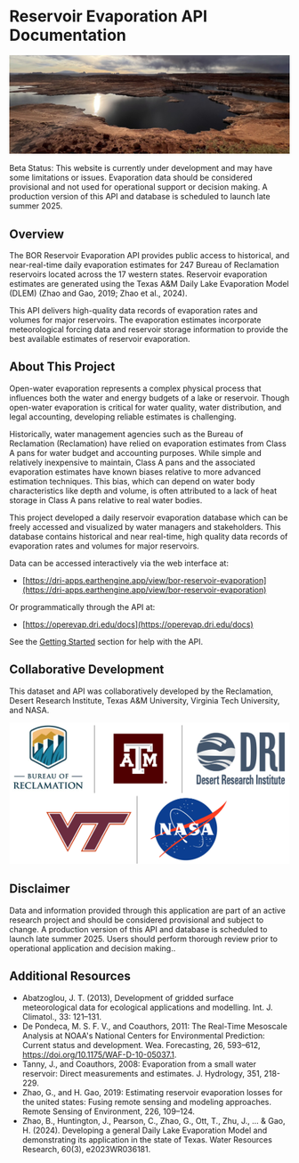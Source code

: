 # Reservoir Evaporation API Documentation
<img src="images/powell_landscape_cropped.jpg" alt="Image Description"  width="800">

Beta Status: This website is currently under development and may have some limitations or issues. Evaporation data should be considered provisional and not used for operational support or decision making. A production version of this API and database is scheduled to launch late summer 2025. 

## Overview

The BOR Reservoir Evaporation API provides public access to historical, and near-real-time daily evaporation estimates for 247 Bureau of Reclamation reservoirs located across the 17 western states. Reservoir evaporation estimates are generated using the Texas A&M Daily Lake Evaporation Model (DLEM) (Zhao and Gao, 2019; Zhao et al., 2024). 

This API delivers high-quality data records of evaporation rates and volumes for major reservoirs. The evaporation estimates incorporate meteorological forcing data and reservoir storage information to provide the best available estimates of reservoir evaporation.

## About This Project

Open-water evaporation represents a complex physical process that influences both the water and energy budgets of a lake or reservoir. Though open-water evaporation is critical for water quality, water distribution, and legal accounting, developing reliable estimates is challenging.

Historically, water management agencies such as the Bureau of Reclamation (Reclamation) have relied on evaporation estimates from Class A pans for water budget and accounting purposes. While simple and relatively inexpensive to maintain, Class A pans and the associated evaporation estimates have known biases relative to more advanced estimation techniques. This bias, which can depend on water body characteristics like depth and volume, is often attributed to a lack of heat storage in Class A pans relative to real water bodies.

This project developed a daily reservoir evaporation database which can be freely accessed and visualized by water managers and stakeholders. This database contains historical and near real-time, high quality data records of evaporation rates and volumes for major reservoirs.

Data can be accessed interactively via the web interface at:
- [https://dri-apps.earthengine.app/view/bor-reservoir-evaporation](https://dri-apps.earthengine.app/view/bor-reservoir-evaporation)

Or programmatically through the API at:
- [https://operevap.dri.edu/docs](https://operevap.dri.edu/docs)

See the [Getting Started](https://operevap.launchpad.wiki/started/getting-started/) section for help with the API.


## Collaborative Development

This dataset and API was collaboratively developed by the Reclamation, Desert Research Institute, Texas A&M University, Virginia Tech University, and NASA. 

<center>

<img src="images/combined_logos.jpg" alt="Image Description"  width="800">

</center>

## Disclaimer

Data and information provided through this application are part of an active research project and should be considered provisional and subject to change. A production version of this API and database is scheduled to launch late summer 2025. Users should perform thorough review prior to operational application and decision making..

## Additional Resources

- Abatzoglou, J. T. (2013), Development of gridded surface meteorological data for ecological applications and modelling. Int. J. Climatol., 33: 121–131.
- De Pondeca, M. S. F. V., and Coauthors, 2011: The Real-Time Mesoscale Analysis at NOAA's National Centers for Environmental Prediction: Current status and development. Wea. Forecasting, 26, 593–612, https://doi.org/10.1175/WAF-D-10-05037.1.
- Tanny, J., and Coauthors, 2008: Evaporation from a small water reservoir: Direct measurements and estimates. J. Hydrology, 351, 218-229.
- Zhao, G., and H. Gao, 2019: Estimating reservoir evaporation losses for the united states: Fusing remote sensing and modeling approaches. Remote Sensing of Environment, 226, 109–124.
- Zhao, B., Huntington, J., Pearson, C., Zhao, G., Ott, T., Zhu, J., ... & Gao, H. (2024). Developing a general Daily Lake Evaporation Model and demonstrating its application in the state of Texas. Water Resources Research, 60(3), e2023WR036181.
